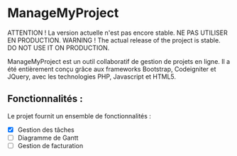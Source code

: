 ManageMyProject
===============

ATTENTION ! La version actuelle n'est pas encore stable. NE PAS UTILISER EN PRODUCTION.
WARNING ! The actual release of the project is stable. DO NOT USE IT ON PRODUCTION.

ManageMyProject est un outil collaboratif de gestion de projets en ligne. Il a été entièrement conçu grâce aux frameworks Bootstrap, Codeigniter et JQuery, avec les technologies PHP, Javascript et HTML5.

Fonctionnalités :
----------------------

Le projet fournit un ensemble de fonctionnalités : 
- [x] Gestion des tâches
- [ ] Diagramme de Gantt
- [ ] Gestion de facturation 
